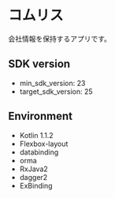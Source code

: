 # コムリス
会社情報を保持するアプリです。

## SDK version
* min_sdk_version: 23
* target_sdk_version: 25

## Environment
* Kotlin 1.1.2
* Flexbox-layout
* databinding
* orma
* RxJava2
* dagger2
* ExBinding
